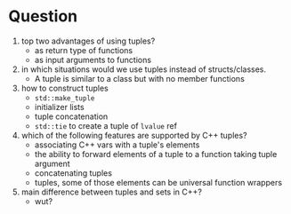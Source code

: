 # Question
1. top two advantages of using tuples?
    - as return type of functions
    - as input arguments to functions
2. in which situations would we use tuples instead of structs/classes.
    - A tuple is similar to a class but with no member functions
3. how to construct tuples
    - `std::make_tuple`
    - initializer lists
    - tuple concatenation
    - `std::tie` to create a tuple of `lvalue` ref
4. which of the following features are supported by C++ tuples?
    - associating C++ vars with a tuple's elements
    - the ability to forward elements of a tuple to a function taking tuple argument
    - concatenating tuples
    - tuples, some of those elements can be universal function wrappers
5. main difference between tuples and sets in C++?
    - wut?
